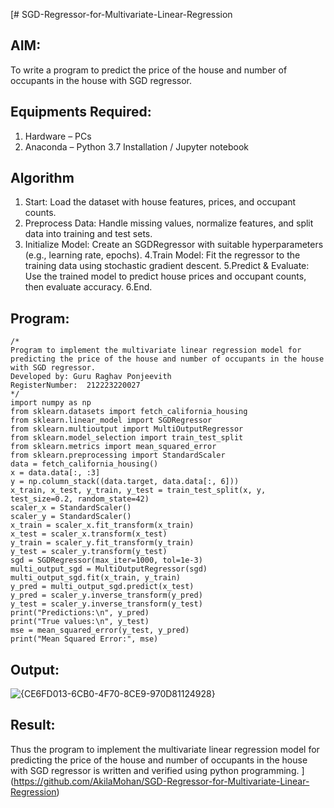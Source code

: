 [# SGD-Regressor-for-Multivariate-Linear-Regression

## AIM:
To write a program to predict the price of the house and number of occupants in the house with SGD regressor.

## Equipments Required:
1. Hardware – PCs
2. Anaconda – Python 3.7 Installation / Jupyter notebook

## Algorithm
1. Start: Load the dataset with house features, prices, and occupant counts.
2. Preprocess Data: Handle missing values, normalize features, and split data into training and test sets.
3. Initialize Model: Create an SGDRegressor with suitable hyperparameters (e.g., learning rate, epochs).
4.Train Model: Fit the regressor to the training data using stochastic gradient descent.
5.Predict & Evaluate: Use the trained model to predict house prices and occupant counts, then evaluate accuracy.
6.End.

## Program:
```
/*
Program to implement the multivariate linear regression model for predicting the price of the house and number of occupants in the house with SGD regressor.
Developed by: Guru Raghav Ponjeevith
RegisterNumber:  212223220027
*/
import numpy as np
from sklearn.datasets import fetch_california_housing
from sklearn.linear_model import SGDRegressor
from sklearn.multioutput import MultiOutputRegressor
from sklearn.model_selection import train_test_split
from sklearn.metrics import mean_squared_error
from sklearn.preprocessing import StandardScaler
data = fetch_california_housing()
x = data.data[:, :3]
y = np.column_stack((data.target, data.data[:, 6]))
x_train, x_test, y_train, y_test = train_test_split(x, y, test_size=0.2, random_state=42)
scaler_x = StandardScaler()
scaler_y = StandardScaler()
x_train = scaler_x.fit_transform(x_train)
x_test = scaler_x.transform(x_test)
y_train = scaler_y.fit_transform(y_train)
y_test = scaler_y.transform(y_test)
sgd = SGDRegressor(max_iter=1000, tol=1e-3)
multi_output_sgd = MultiOutputRegressor(sgd)
multi_output_sgd.fit(x_train, y_train)
y_pred = multi_output_sgd.predict(x_test)
y_pred = scaler_y.inverse_transform(y_pred)
y_test = scaler_y.inverse_transform(y_test)
print("Predictions:\n", y_pred)
print("True values:\n", y_test)
mse = mean_squared_error(y_test, y_pred)
print("Mean Squared Error:", mse)
```

## Output:
![{CE6FD013-6CB0-4F70-8CE9-970D81124928}](https://github.com/user-attachments/assets/a8c0d279-f12f-4773-b800-b62d2cfa5e94)




## Result:
Thus the program to implement the multivariate linear regression model for predicting the price of the house and number of occupants in the house with SGD regressor is written and verified using python programming.
](https://github.com/AkilaMohan/SGD-Regressor-for-Multivariate-Linear-Regression)

